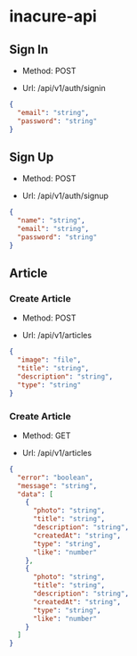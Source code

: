 # inacure-api

## Sign In

- Method: POST

- Url: /api/v1/auth/signin

```json
{
  "email": "string",
  "password": "string"
}
```

## Sign Up

- Method: POST

- Url: /api/v1/auth/signup

```json
{
  "name": "string",
  "email": "string",
  "password": "string"
}
```

## Article

### Create Article

- Method: POST

- Url: /api/v1/articles

```json
{
  "image": "file",
  "title": "string",
  "description": "string",
  "type": "string"
}
```

### Create Article

- Method: GET

- Url: /api/v1/articles

```json
{
  "error": "boolean",
  "message": "string",
  "data": [
    {
      "photo": "string",
      "title": "string",
      "description": "string",
      "createdAt": "string",
      "type": "string",
      "like": "number"
    },
    {
      "photo": "string",
      "title": "string",
      "description": "string",
      "createdAt": "string",
      "type": "string",
      "like": "number"
    }
  ]
}
```
